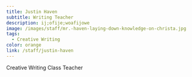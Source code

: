 ```yaml
---
title: Justin Haven
subtitle: Writing Teacher
description: ij;ofije;woafijowe
image: /images/staff/mr.-haven-laying-down-knowledge-on-christa.jpg
tags:
  - Creative Writing
color: orange
link: /staff/justin-haven
---
```

Creative Writing Class Teacher
